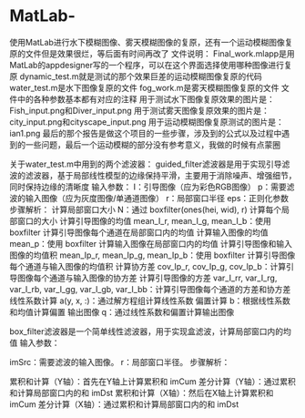 # MatLab-
使用MatLab进行水下模糊图像、雾天模糊图像的复原，还有一个运动模糊图像复原的文件但是效果很烂，等后面有时间再改了
文件说明：
Final_work.mlapp是用MatLab的appdesigner写的一个程序，可以在这个界面选择使用哪种图像进行复原
dynamic_test.m就是测试的那个效果巨差的运动模糊图像复原的代码
water_test.m是水下图像复原的文件
fog_work.m是雾天模糊图像复原的文件
文件中的各种参数基本都有对应的注释
用于测试水下图像复原效果的图片是：Fish_input.png和Diver_input.png
用于测试雾天图像复原效果的图片是：city_input.png和cityscape_input.png
用于运动模糊图像复原测试的图片是：ian1.png
最后的那个报告是做这个项目的一些步骤，涉及到的公式以及过程中遇到的一些问题，最后一个运动模糊的部分没有参考意义，我做的时候有点蒙圈


关于water_test.m中用到的两个滤波器：
guided_filter滤波器是用于实现引导滤波的滤波器，基于局部线性模型的边缘保持平滑，主要用于消除噪声、增强细节，同时保持边缘的清晰度
输入参数：
I：引导图像（应为彩色RGB图像）
p：需要滤波的输入图像（应为灰度图像/单通道图像）
r：局部窗口半径
eps：正则化参数
步骤解析：
计算局部窗口大小 N：通过 boxfilter(ones(hei, wid), r) 计算每个局部窗口的大小
计算引导图像的均值 mean_I_r, mean_I_g, mean_I_b：使用 boxfilter 计算引导图像每个通道在局部窗口内的均值
计算输入图像的均值 mean_p：使用 boxfilter 计算输入图像在局部窗口内的均值
计算引导图像和输入图像的均值积 mean_Ip_r, mean_Ip_g, mean_Ip_b：使用 boxfilter 计算引导图像每个通道与输入图像的均值积
计算协方差 cov_Ip_r, cov_Ip_g, cov_Ip_b：计算引导图像每个通道与输入图像的协方差
计算引导图像的方差 var_I_rr, var_I_rg, var_I_rb, var_I_gg, var_I_gb, var_I_bb：计算引导图像每个通道的方差和协方差
线性系数计算 a(y, x, :)：通过解方程组计算线性系数
偏置计算 b：根据线性系数和均值计算偏置
输出图像 q：通过线性系数和偏置计算输出图像


box_filter滤波器是一个简单线性滤波器，用于实现盒滤波，计算局部窗口内的均值
输入参数：

imSrc：需要滤波的输入图像。
r：局部窗口半径。
步骤解析：

累积和计算（Y轴）：首先在Y轴上计算累积和 imCum
差分计算（Y轴）：通过累积和计算局部窗口内的和 imDst
累积和计算（X轴）：然后在X轴上计算累积和 imCum
差分计算（X轴）：通过累积和计算局部窗口内的和 imDst
